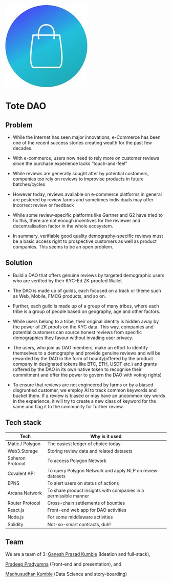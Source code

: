 ![Tote DAO Logo](/images/tote-logo.jpg)

# Tote DAO

## Problem

- While the Internet has seen major innovations, e-Commerce has been one of the recent success stories creating wealth for the past few decades.

- With e-commerce, users now need to rely more on customer reviews since the purchase experience lacks “touch-and-feel”

- While reviews are generally sought after by potential customers, companies too rely on reviews to improvise products in future batches/cycles

- However today, reviews available on e-commerce platforms in general are pestered by review farms and sometimes individuals may offer incorrect review or feedback

- While some review-specific platforms like Gartner and G2 have tried to fix this, there are not enough incentives for the reviewer and decentralisation factor in the whole ecosystem.

- In summary, verifiable good quality demography-specific reviews must be a basic access right to prospective customers as well as product companies. This seems to be an open problem.

## Solution

- Build a DAO that offers genuine reviews by targeted demographic users who are verified by their KYC-Ed ZK-proofed Wallet

- The DAO is made up of guilds, each focused on a track or theme such as Web, Mobile, FMCG products, and so on.

- Further, each guild is made up of a group of many tribes, where each tribe is a group of people based on geography, age and other factors. 

- While users belong to a tribe, their original identity is hidden away by the power of ZK proofs on the KYC data. This way, companies and potential customers can source honest reviews from specific demographics they favour without invading user privacy.

- The users, who join as DAO members, make an effort to identify themselves to a demography and provide genuine reviews and will be rewarded by the DAO in the form of bounty(offered by the product company in designated tokens like BTC, ETH, USDT etc.) and grants (offered by the DAO in its own native token to recognise their commitment and offer the power to govern the DAO with voting rights) 

- To ensure that reviews are not engineered by farms or by a biased disgruntled customer, we employ AI to track common keywords and bucket them. If a review is biased or may have an uncommon key words in the experience, it will try to create a new class of keyword for the same and flag it to the community for further review.

## Tech stack

| Tech | Why is it used |
|------|----------------|
| Matic / Polygon | The easiest ledger of choice today |
| Web3.Storage | Storing review data and related datasets |
| Spheron Protocol | To access Polygon Network |
| Covalent API | To query Polygon Network and apply NLP on review datasets |
| EPNS | To alert users on status of actions |
| Arcana Network | To share product insights with companies in a permissible manner|
| Router Protocol | Cross-chain settlements of bounties |
| React.js | Front-end web app for DAO activities |
| Node.js | For some middleware activities |
| Solidity | Not-so-smart contracts, duh! |

## Team

We are a team of 3: 
[Ganesh Prasad Kumble](https://github.com/0zAND1z) (Ideation and full-stack),

[Pradeep Pradyumna](https://github.com/pradeepradyumna) (Front-end and presentation), and

[Madhusudhan Kumble](https://github.com/madhukumble) (Data Science and story-boarding)
